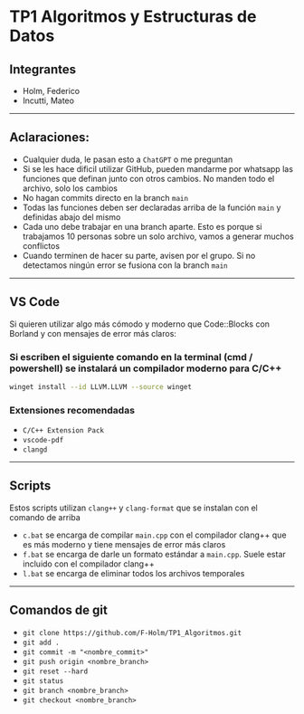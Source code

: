 # TP1 Algoritmos y Estructuras de Datos

## Integrantes

- Holm, Federico
- Incutti, Mateo

---

## Aclaraciones:

- Cualquier duda, le pasan esto a `ChatGPT` o me preguntan
- Si se les hace dificil utilizar GitHub, pueden mandarme por whatsapp las funciones que definan junto con otros cambios. No manden todo el archivo, solo los cambios
- No hagan commits directo en la branch `main`
- Todas las funciones deben ser declaradas arriba de la función `main` y definidas abajo del mismo
- Cada uno debe trabajar en una branch aparte. Esto es porque si trabajamos 10 personas sobre un solo archivo, vamos a generar muchos conflictos
- Cuando terminen de hacer su parte, avisen por el grupo. Si no detectamos ningún error se fusiona con la branch `main`

---

## VS Code

Si quieren utilizar algo más cómodo y moderno que Code::Blocks con Borland y con mensajes de error más claros:

### Si escriben el siguiente comando en la terminal (cmd / powershell) se instalará un compilador moderno para C/C++

```bash
winget install --id LLVM.LLVM --source winget
```

### Extensiones recomendadas

- `C/C++ Extension Pack`
- `vscode-pdf`
- `clangd`

---

## Scripts

Estos scripts utilizan `clang++` y `clang-format` que se instalan con el comando de arriba

- `c.bat` se encarga de compilar `main.cpp` con el compilador clang++ que es más moderno y tiene mensajes de error más claros
- `f.bat` se encarga de darle un formato estándar a `main.cpp`. Suele estar incluido con el compilador clang++
- `l.bat` se encarga de eliminar todos los archivos temporales

---

## Comandos de git

- `git clone https://github.com/F-Holm/TP1_Algoritmos.git`
- `git add .`
- `git commit -m "<nombre_commit>"`
- `git push origin <nombre_branch>`
- `git reset --hard`
- `git status`
- `git branch <nombre_branch>`
- `git checkout <nombre_branch>`
